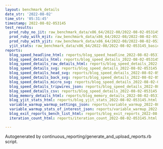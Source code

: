 ```yaml
---
layout: benchmark_details
date_str: '2022-08-02'
time_str: '05:31:45'
timestamp: 2022-08-02-053145
test_results:
  prod_ruby_no_jit: raw_benchmark_data/x86_64/2022-08/2022-08-02-053145_basic_benchmark_prod_ruby_no_jit.json
  prod_ruby_with_mjit: raw_benchmark_data/x86_64/2022-08/2022-08-02-053145_basic_benchmark_prod_ruby_with_mjit.json
  prod_ruby_with_yjit: raw_benchmark_data/x86_64/2022-08/2022-08-02-053145_basic_benchmark_prod_ruby_with_yjit.json
  yjit_stats: raw_benchmark_data/x86_64/2022-08/2022-08-02-053145_basic_benchmark_yjit_stats.json
reports:
  blog_speed_headline_html: reports/blog_speed_headline_2022-08-02-053145.html
  blog_speed_details_html: reports/blog_speed_details_2022-08-02-053145.html
  blog_speed_details_raw_details_html: reports/blog_speed_details_2022-08-02-053145.raw_details.html
  blog_speed_details_svg: reports/blog_speed_details_2022-08-02-053145.svg
  blog_speed_details_head_svg: reports/blog_speed_details_2022-08-02-053145.head.svg
  blog_speed_details_back_svg: reports/blog_speed_details_2022-08-02-053145.back.svg
  blog_speed_details_micro_svg: reports/blog_speed_details_2022-08-02-053145.micro.svg
  blog_speed_details_tripwires_json: reports/blog_speed_details_2022-08-02-053145.tripwires.json
  blog_speed_details_csv: reports/blog_speed_details_2022-08-02-053145.csv
  blog_memory_details_html: reports/blog_memory_details_2022-08-02-053145.html
  blog_yjit_stats_html: reports/blog_yjit_stats_2022-08-02-053145.html
  variable_warmup_warmup_settings_json: reports/variable_warmup_2022-08-02-053145.warmup_settings.json
  variable_warmup_stats_of_interest_json: reports/variable_warmup_2022-08-02-053145.stats_of_interest.json
  blog_exit_reports_bench_list_html: reports/blog_exit_reports_2022-08-02-053145.bench_list.html
  iteration_count_html: reports/iteration_count_2022-08-02-053145.html

---
```

Autogenerated by continuous_reporting/generate_and_upload_reports.rb script.
